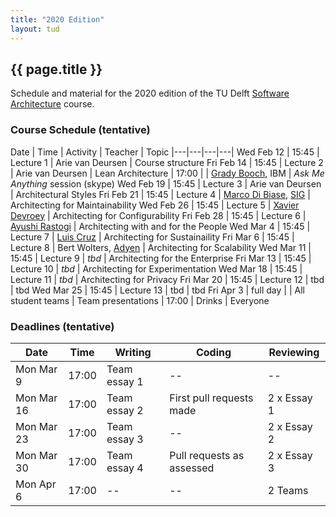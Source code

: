 ```yaml
---
title: "2020 Edition"
layout: tud
---
```


## {{ page.title }}

Schedule and material for the 2020 edition of the TU Delft [Software Architecture](../index.html) course.

### Course Schedule (tentative)

Date | Time | Activity | Teacher | Topic 
|---|---|---|---|
Wed Feb 12 | 15:45 | Lecture 1 | Arie van Deursen         | Course structure
Fri Feb 14 | 15:45 | Lecture 2 | Arie van Deursen         | Lean Architecture
           | 17:00 |           | [Grady Booch], IBM       | _Ask Me Anything_ session (skype)
Wed Feb 19 | 15:45 | Lecture 3 | Arie van Deursen         | Architectural Styles
Fri Feb 21 | 15:45 | Lecture 4 | [Marco Di Biase], [SIG]  | Architecting for Maintainability
Wed Feb 26 | 15:45 | Lecture 5 | [Xavier Devroey]         | Architecting for Configurability
Fri Feb 28 | 15:45 | Lecture 6 | [Ayushi Rastogi]         | Architecting with and for the People
Wed Mar 4  | 15:45 | Lecture 7 | [Luis Cruz]              | Architecting for Sustainaility
Fri Mar 6  | 15:45 | Lecture 8 | Bert Wolters, [Adyen]    | Architecting for Scalability 
Wed Mar 11 | 15:45 | Lecture 9 | _tbd_                    | Architecting for the Enterprise
Fri Mar 13 | 15:45 | Lecture 10 | _tbd_                   | Architecting for Experimentation
Wed Mar 18 | 15:45 | Lecture 11 | _tbd_                   | Architecting for Privacy
Fri Mar 20 | 15:45 | Lecture 12 | tbd | tbd
Wed Mar 25 | 15:45 | Lecture 13 | tbd | tbd
Fri Apr 3  | full day |  | All student teams | Team presentations
           | 17:00 | Drinks | Everyone 

[sig]: https://www.softwareimprovementgroup.com/
[grady booch]: https://en.wikipedia.org/wiki/Grady_Booch
[marco di biase]: https://mardibiase.github.io/
[xavier devroey]: http://xdevroey.be/
[ayushi rastogi]: https://ayushirastogi.github.io/
[luis cruz]: https://luiscruz.github.io/
[adyen]: https://www.adyen.com/

<!--

### Labwork Assignments

#### Essays

#### Contributions

#### Final Presentation

#### Reviewing

Learning from other teams is an integral part of this course.

-->

### Deadlines (tentative)

Date       | Time  | Writing      | Coding                    | Reviewing
|---|---|---|---|---|
Mon Mar 9  | 17:00 | Team essay 1 | --                        | --
Mon Mar 16 | 17:00 | Team essay 2 | First pull requests made  | 2 x Essay 1
Mon Mar 23 | 17:00 | Team essay 3 | --                        | 2 x Essay 2
Mon Mar 30 | 17:00 | Team essay 4 | Pull requests as assessed | 2 x Essay 3
Mon Apr  6 | 17:00 | --           | --                        | 2 Teams

<!--

### Grades (tentative)

Students will receive grades based on the following:

- `E`: Team performance for each of the four essays (1-10), composed form the average of the four essays E1..E4.
- `C`: Team performance for code contributions (1-10)
- `P`: Team performance for final presentation (1-10)
- `R`: Individual performance in reviewing (-1, 0, 1)
- `A`: Individual performance in participation (-1, 0, 1)

The _team grade_ is the weighted average of the team activities:

    T = (3*E + C + P)/5

The _individual grade_ is then the team grade to which a bonus is added (or subtracted) for exceptionally (top 10%) strong results.

	I = T + 0.5 * (R + A)


-->



